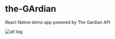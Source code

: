 # the-GArdian
React Native demo app powered by The Gardian API


![alt tag](https://github.com/teseo/the-gardian/raw/master/assets/demoApp.gif)
